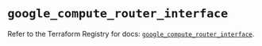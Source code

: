 # `google_compute_router_interface`

Refer to the Terraform Registry for docs: [`google_compute_router_interface`](https://registry.terraform.io/providers/hashicorp/google/5.13.0/docs/resources/compute_router_interface).
